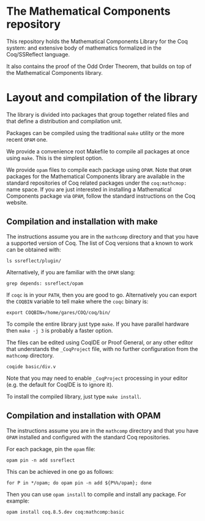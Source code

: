 # The Mathematical Components repository

This repository holds the Mathematical Components Library for the Coq system:
and extensive body of mathematics formalized in the Coq/SSReflect language.

It also contains the proof of the Odd Order Theorem, that builds on top
of the Mathematical Components library.

# Layout and compilation of the library

The library is divided into packages that group together related
files and that define a distribution and compilation unit.

Packages can be compiled using the traditional `make` utility or
the more recent `OPAM` one.

We provide a convenience root Makefile to compile all packages
at once using `make`.  This is the simplest option.

We provide `opam` files to compile each package using `OPAM`.
Note that `OPAM` packages for the Mathematical Components library
are available in the standard repositories of Coq related packages
under the `coq:mathcmop:` name space.  If you are just interested
in installing a Mathematical Components package via `OPAM`, follow
the standard instructions on the Coq website.

## Compilation and installation with make

The instructions assume you are in the `mathcomp` directory and that
you have a supported version of Coq.
The list of Coq versions that a known to work can be obtained with:
```
ls ssreflect/plugin/
```
Alternatively, if you are familiar with the `OPAM` slang:
```
grep depends: ssreflect/opam
```

If `coqc` is in your `PATH`, then you are good to go.  Alternatively you
can export the `COQBIN` variable to tell make where the `coqc` binary is:
```
export COQBIN=/home/gares/COQ/coq/bin/
```

To compile the entire library just type `make`. If you have parallel
hardware then `make -j 3` is probably a faster option. 

The files can be edited using CoqIDE or Proof General, or any
other editor that understands the `_CoqProject` file, with no
further configuration from the `mathcomp` directory.
```
coqide basic/div.v
```
Note that you may need to enable `_CoqProject` processing in your
editor (e.g. the default for CoqIDE is to ignore it).

To install the compiled library, just type `make install`.

## Compilation and installation with OPAM

The instructions assume you are in the `mathcomp` directory
and that you have `OPAM` installed and configured with the
standard Coq repositories.

For each package, pin the `opam` file:
```
opam pin -n add ssreflect
```
This can be achieved in one go as follows:
```
for P in */opam; do opam pin -n add ${P%%/opam}; done
```

Then you can use `opam install` to compile and install any package.
For example:
```
opam install coq.8.5.dev coq:mathcomp:basic
```
